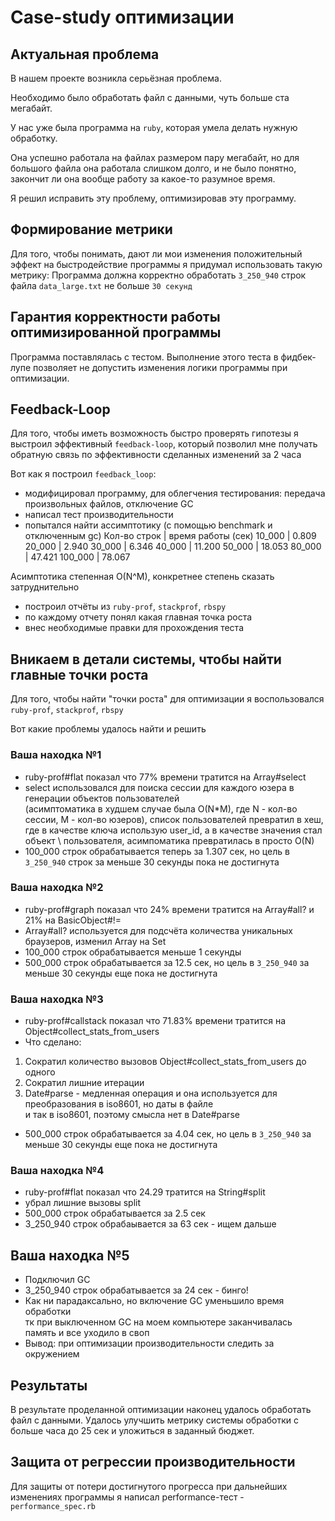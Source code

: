 # Case-study оптимизации

## Актуальная проблема
В нашем проекте возникла серьёзная проблема.

Необходимо было обработать файл с данными, чуть больше ста мегабайт.

У нас уже была программа на `ruby`, которая умела делать нужную обработку.

Она успешно работала на файлах размером пару мегабайт, но для большого файла она работала слишком долго, и не было понятно, закончит ли она вообще работу за какое-то разумное время.

Я решил исправить эту проблему, оптимизировав эту программу.

## Формирование метрики
Для того, чтобы понимать, дают ли мои изменения положительный эффект на быстродействие программы я придумал использовать такую метрику: Программа должна корректно обработать `3_250_940` строк файла `data_large.txt` не больше `30 секунд`

## Гарантия корректности работы оптимизированной программы
Программа поставлялась с тестом. Выполнение этого теста в фидбек-лупе позволяет не допустить изменения логики программы при оптимизации.

## Feedback-Loop
Для того, чтобы иметь возможность быстро проверять гипотезы я выстроил эффективный `feedback-loop`, который позволил мне получать обратную связь по эффективности сделанных изменений за 2 часа

Вот как я построил `feedback_loop`: 

- модифицировал программу, для облегчения тестирования: передача произвольных файлов, отключение GC
- написал тест производительности
- попытался найти ассимптотику (с помощью benchmark и отключенным gc)
Кол-во строк | время работы (cек)
10_000 | 0.809
20_000 | 2.940
30_000 | 6.346
40_000 | 11.200
50_000 | 18.053
80_000 | 47.421
100_000 | 78.067

Асимптотика степенная O(N^M), конкретнее степень сказать затруднительно

- построил отчёты из `ruby-prof`, `stackprof`, `rbspy`
- по каждому отчету понял какая главная точка роста
- внес необходимые правки для прохождения теста

## Вникаем в детали системы, чтобы найти главные точки роста
Для того, чтобы найти "точки роста" для оптимизации я воспользовался `ruby-prof`, `stackprof`, `rbspy`

Вот какие проблемы удалось найти и решить

### Ваша находка №1
- ruby-prof#flat показал что 77% времени тратится на Array#select
- select использовался для поиска сессии для каждого юзера в генерации объектов пользователей \
(асимптоматика в худшем случае была O(N*M), где N - кол-во сессии, M - кол-во юзеров), 
список пользователей превратил в хеш, где в качестве ключа использую user_id, а в качестве значения стал объект \ пользователя, асимпоматика превратилась в просто O(N)
- 100_000 строк обрабатывается теперь за 1.307 сек, но цель в `3_250_940` строк за меньше 30 секунды пока не достигнута

### Ваша находка №2
- ruby-prof#graph показал что 24% времени тратится на Array#all? и 21% на BasicObject#!= 
- Array#all? используется для подсчёта количества уникальных браузеров, изменил Array на Set 
- 100_000 строк обрабатывается меньше 1 секунды
- 500_000 строк обрабатывается за 12.5 сек, но цель в `3_250_940` за меньше 30 секунды еще пока не достигнута

### Ваша находка №3
- ruby-prof#callstack показал что 71.83% времени тратится на Object#collect_stats_from_users
- Что сделано:
1) Сократил количество вызовов  Object#collect_stats_from_users до одного
2) Сократил лишние  итерации
3) Date#parse - медленная операция и она используется для преобразования в iso8601, но даты в файле \
и так в iso8601, поэтому смысла нет в Date#parse
- 500_000 строк обрабатывается за 4.04 сек, но цель в `3_250_940` за меньше 30 секунды еще пока не достигнута

### Ваша находка №4
- ruby-prof#flat показал что 24.29 тратится на String#split
- убрал лишние вызовы split
- 500_000 строк обрабатывается за 2.5 сек
- 3_250_940 строк обрабаывается за 63 сек - ищем дальше

## Ваша находка №5
- Подключил GC
- 3_250_940 строк обрабатывается за 24 сек - бинго!
- Как ни парадаксально, но включение GC уменьшило время обработки \
тк при выключенном GC на моем компьютере заканчивалась память и все уходило в своп
- Вывод: при оптимизации производительности следить за окружением

## Результаты
В результате проделанной оптимизации наконец удалось обработать файл с данными.
Удалось улучшить метрику системы обработки с больше часа до 25 сек и уложиться в заданный бюджет.

## Защита от регрессии производительности
Для защиты от потери достигнутого прогресса при дальнейших изменениях программы я написал performance-тест - `performance_spec.rb`

